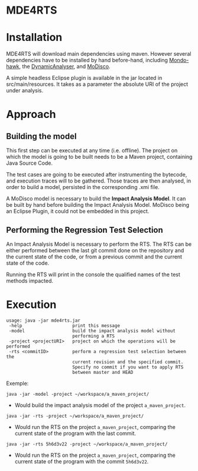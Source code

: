# MDE4RTS

#  Installation

MDE4RTS will download main dependencies using maven. However several dependencies have to be installed by hand before-hand, including [Mondo-hawk](https://github.com/mondo-project/mondo-hawk), the [DynamicAnalyser](https://github.com/atlanmod/DynamicAnalyser), and [MoDisco](https://www.eclipse.org/MoDisco/).

A simple headless Eclipse plugin is available in the jar located in src/main/resources. It takes as a parameter the absolute URI of the project under analysis. 

# Approach
## Building the model

This first step can be executed at any time (i.e. offline). The project on which the model is going to be built needs to be a Maven project, containing Java Source Code.

The test cases are going to be executed after instrumenting the bytecode, and execution traces will to be gathered. 
Those traces are then analysed, in order to build a model, persisted in the corresponding .xmi file.

A MoDisco model is necessary to build the **Impact Analysis Model**. It can be built by hand before building the Impact Analysis Model. MoDisco being an Eclipse Plugin, it could not be embedded in this project.

## Performing the Regression Test Selection

An Impact Analysis Model is necessary to perform the RTS. The RTS can be either performed between the last git commit done on the repository and the current state of the code, or from a previous commit and the current state of the code.

Running the RTS will print in the console the qualified names of the test methods impacted.
# Execution

```
usage: java -jar mde4rts.jar
 -help                   print this message
 -model                  build the impact analysis model without
                         performing a RTS
 -project <projectURI>   project on which the operations will be performed
 -rts <commitID>         perform a regression test selection between the
                         current revision and the specified commit.
                         Specify no commit if you want to apply RTS
                         between master and HEAD
```

Exemple:

`java -jar -model -project ~/workspace/a_maven_project/`
- Would build the impact analysis model of the project `a_maven_project`.

`java -jar -rts -project ~/workspace/a_maven_project/`
- Would run the RTS on the project `a_maven_project`, comparing the current state of the program with the last commit.

`java -jar -rts 5h6d3v22 -project ~/workspace/a_maven_project/`
- Would run the RTS on the project `a_maven_project`, comparing the current state of the program with the commit  `5h6d3v22`.
 
